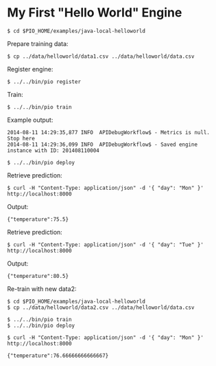 # My First "Hello World" Engine

```
$ cd $PIO_HOME/examples/java-local-helloworld
```

Prepare training data:
```
$ cp ../data/helloworld/data1.csv ../data/helloworld/data.csv
```

Register engine:

```
$ ../../bin/pio register

```

Train:

```
$ ../../bin/pio train
```

Example output:

```
2014-08-11 14:29:35,877 INFO  APIDebugWorkflow$ - Metrics is null. Stop here
2014-08-11 14:29:36,099 INFO  APIDebugWorkflow$ - Saved engine instance with ID: 201408110004
```

```
$ ../../bin/pio deploy
```

Retrieve prediction:

```
$ curl -H "Content-Type: application/json" -d '{ "day": "Mon" }' http://localhost:8000
```

Output:

```
{"temperature":75.5}
```

Retrieve prediction:

```
$ curl -H "Content-Type: application/json" -d '{ "day": "Tue" }' http://localhost:8000
```

Output:
```
{"temperature":80.5}
```


Re-train with new data2:
```
$ cd $PIO_HOME/examples/java-local-helloworld
$ cp ../data/helloworld/data2.csv ../data/helloworld/data.csv
```

```
$ ../../bin/pio train
$ ../../bin/pio deploy
```

````
$ curl -H "Content-Type: application/json" -d '{ "day": "Mon" }' http://localhost:8000

{"temperature":76.66666666666667}
````
